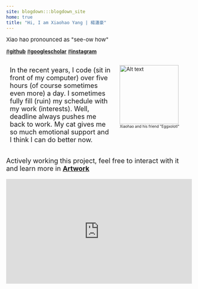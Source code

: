```yaml
---
site: blogdown:::blogdown_site
home: true
title: "Hi, I am Xiaohao Yang | 楊瀟豪"
---
```


<p style="font-size: min(15px,2vw); margin: 0 0 0;">Xiao hao pronounced as "see-ow how" 
  <i class="fa-solid fa-volume-low" id="play-button"></i>
</p>

[#**github**](https://github.com/billbillbilly)
[#**googlescholar**](https://scholar.google.com/citations?hl=en&user=7gBKKAUAAAAJ)
[#**instagram**](https://www.instagram.com/xiaohao._y/?utm_source=ig_embed&amp;utm_campaign=loading)

<div>
  <audio id="audio">
    <source src="/images/xiaohao.mp3" type="audio/mpeg">
    Your browser does not support the audio element.
  </audio>
</div>

<div style="display: flex;">
  <div style="flex: 60%; margin: 0 10px;">
    <p style="font-size: min(18px,3vw);">
      In the recent years, I code (sit in front of my computer) over five hours (of course sometimes even more) a day. I sometimes fully fill (ruin) my schedule with my work (interests). Well, deadline always pushes me back to work. My cat gives me so much emotional support and I think I can do better now. 
    </p>
  </div>
  <div style="flex: 40%; margin: 15px 10px;">
    <img src="/images/meANDcat.png" alt="Alt text" style="width: max(9vw,160px);">
    <p style="font-size: min(10px,2vw); margin: 0 0 0;">Xiaohao and his friend "Eggxolotl"</p>
  </div>
</div>

<p style="font-size: min(18px,3vw);"> 
  Actively working this project, feel free to interact with it and learn more in 
  <a href="/artworks/"><b>Artwork</b></a>
</p> 
<div style="width:100%; padding-bottom:56.25%; position:relative;">
  <iframe src="https://popupcolor-demo.glitch.me/"
	  style="position:absolute; top:0px; left:0px; width:100%; height:100%; border: none; overflow: hidden;" title="app">
	</iframe>
</div>

<script>
  const audio = document.getElementById("audio");
  const playPauseButton = document.getElementById("play-button");
  playPauseButton.addEventListener("click", () => {
    audio.play();
  });
</script>
